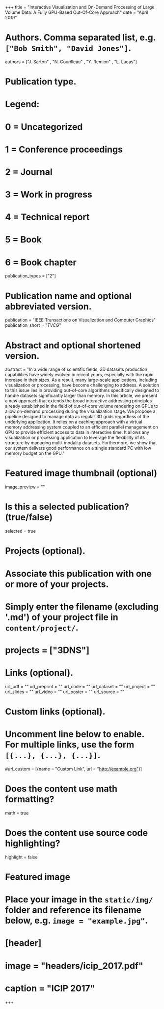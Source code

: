 +++
title = "Interactive Visualization and On-Demand Processing of Large Volume Data: A Fully GPU-Based Out-Of-Core Approach"
date = "April 2019"

# Authors. Comma separated list, e.g. `["Bob Smith", "David Jones"]`.
authors = ["J. Sarton" , "N. Courilleau" , "Y. Remion" , "L. Lucas"]

# Publication type.
# Legend:
# 0 = Uncategorized
# 1 = Conference proceedings
# 2 = Journal
# 3 = Work in progress
# 4 = Technical report
# 5 = Book
# 6 = Book chapter
publication_types = ["2"]

# Publication name and optional abbreviated version.
publication = "IEEE Transactions on Visualization and Computer Graphics"
publication_short = "*TVCG*"

# Abstract and optional shortened version.
abstract = "In a wide range of scientific fields, 3D datasets production capabilities have widely evolved in recent years, especially with the rapid increase in their sizes. As a result, many large-scale applications, including visualization or processing, have become challenging to address. A solution to this issue lies in providing out-of-core algorithms specifically designed to handle datasets significantly larger than memory. In this article, we present a new approach that extends the broad interactive addressing principles already established in the field of out-of-core volume rendering on GPUs to allow on-demand processing during the visualization stage. We propose a pipeline designed to manage data as regular 3D grids regardless of the underlying application. It relies on a caching approach with a virtual memory addressing system coupled to an efficient parallel management on GPU to provide efficient access to data in interactive time. It allows any visualization or processing application to leverage the flexibility of its structure by managing multi-modality datasets. Furthermore, we show that our system delivers good performance on a single standard PC with low memory budget on the GPU."

# Featured image thumbnail (optional)
image_preview = ""

# Is this a selected publication? (true/false)
selected = true

# Projects (optional).
#   Associate this publication with one or more of your projects.
#   Simply enter the filename (excluding '.md') of your project file in `content/project/`.
# projects = ["3DNS"]

# Links (optional).
url_pdf = ""
url_preprint = ""
url_code = ""
url_dataset = ""
url_project = ""
url_slides = ""
url_video = ""
url_poster = ""
url_source = ""

# Custom links (optional).
#   Uncomment line below to enable. For multiple links, use the form `[{...}, {...}, {...}]`.
#url_custom = [{name = "Custom Link", url = "http://example.org"}]

# Does the content use math formatting?
math = true

# Does the content use source code highlighting?
highlight = false

# Featured image
# Place your image in the `static/img/` folder and reference its filename below, e.g. `image = "example.jpg"`.
# [header]
# image = "headers/icip_2017.pdf"
# caption = "ICIP 2017"

+++
